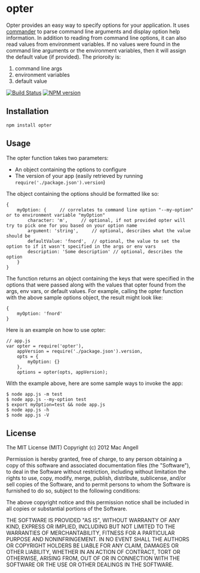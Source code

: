 # opter

Opter provides an easy way to specify options for your application. It uses [commander](https://github.com/visionmedia/commander.js) to parse command line arguments and display option help information. In addition to reading from command line options, it can also read values from environment variables. If no values were found in the command line arguments or the environment variables, then it will assign the default value (if provided). The prioroity is:

1. command line args
2. environment variables
3. default value

[![Build Status](https://secure.travis-ci.org/mac-/opter.png)](http://travis-ci.org/mac-/opter)
[![NPM version](https://badge.fury.io/js/opter.png)](http://badge.fury.io/js/opter)

## Installation

	npm install opter

## Usage

The opter function takes two parameters:

* An object containing the options to configure
* The version of your app (easily retrieved by running ```require('./package.json').version```)

The object containing the options should be formatted like so:

	{
		myOption: {		// correlates to command line option "--my-option" or to environment variable "myOption"
			character: 'm',		// optional, if not provided opter will try to pick one for you based on your option name
			argument: 'string',		// optional, describes what the value should be
			defaultValue: 'fnord',	// optional, the value to set the option to if it wasn't specified in the args or env vars
			description: 'Some description' // optional, describes the option
		}
	}

The function returns an object containing the keys that were specified in the options that were passed along with the values that opter found from the args, env vars, or default values. For example, calling the opter function with the above sample options object, the result might look like:

	{
		myOption: 'fnord'
	}

Here is an example on how to use opter:

	// app.js
	var opter = require('opter'),
		appVersion = require('./package.json').version,
		opts = {
			myOption: {}
		},
		options = opter(opts, appVersion);

With the example above, here are some sample ways to invoke the app:

	$ node app.js -m test
	$ node app.js --my-option test
	$ export myOption=test && node app.js
	$ node app.js -h
	$ node app.js -V

## License

The MIT License (MIT) Copyright (c) 2012 Mac Angell

Permission is hereby granted, free of charge, to any person obtaining a copy of this software and associated documentation files (the "Software"), to deal in the Software without restriction, including without limitation the rights to use, copy, modify, merge, publish, distribute, sublicense, and/or sell copies of the Software, and to permit persons to whom the Software is furnished to do so, subject to the following conditions:

The above copyright notice and this permission notice shall be included in all copies or substantial portions of the Software.

THE SOFTWARE IS PROVIDED "AS IS", WITHOUT WARRANTY OF ANY KIND, EXPRESS OR IMPLIED, INCLUDING BUT NOT LIMITED TO THE WARRANTIES OF MERCHANTABILITY, FITNESS FOR A PARTICULAR PURPOSE AND NONINFRINGEMENT. IN NO EVENT SHALL THE AUTHORS OR COPYRIGHT HOLDERS BE LIABLE FOR ANY CLAIM, DAMAGES OR OTHER LIABILITY, WHETHER IN AN ACTION OF CONTRACT, TORT OR OTHERWISE, ARISING FROM, OUT OF OR IN CONNECTION WITH THE SOFTWARE OR THE USE OR OTHER DEALINGS IN THE SOFTWARE.
